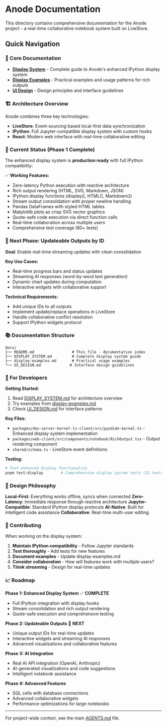 # Anode Documentation

This directory contains comprehensive documentation for the Anode project - a real-time collaborative notebook system built on LiveStore.

## Quick Navigation

### 📖 Core Documentation
- **[Display System](./DISPLAY_SYSTEM.md)** - Complete guide to Anode's enhanced IPython display system
- **[Display Examples](./display-examples.md)** - Practical examples and usage patterns for rich outputs
- **[UI Design](./UI_DESIGN.md)** - Design principles and interface guidelines

### 🏗️ Architecture Overview

Anode combines three key technologies:
- **LiveStore**: Event-sourcing based local-first data synchronization
- **IPython**: Full Jupyter-compatible display system with custom hooks
- **React**: Modern web interface with real-time collaborative editing

### 🚀 Current Status (Phase 1 Complete)

The enhanced display system is **production ready** with full IPython compatibility:

✅ **Working Features:**
- Zero-latency Python execution with reactive architecture
- Rich output rendering (HTML, SVG, Markdown, JSON)
- IPython.display functions (display(), HTML(), Markdown())
- Stream output consolidation with proper newline handling
- Pandas DataFrames with styled HTML tables
- Matplotlib plots as crisp SVG vector graphics
- Quote-safe code execution via direct function calls
- Real-time collaboration across multiple users
- Comprehensive test coverage (80+ tests)

### 🎯 Next Phase: Updateable Outputs by ID

**Goal**: Enable real-time streaming updates with clean consolidation

**Key Use Cases:**
- Real-time progress bars and status updates
- Streaming AI responses (word-by-word text generation)
- Dynamic chart updates during computation
- Interactive widgets with collaborative support

**Technical Requirements:**
- Add unique IDs to all outputs
- Implement update/replace operations in LiveStore
- Handle collaborative conflict resolution
- Support IPython widgets protocol

### 📚 Documentation Structure

```
docs/
├── README.md                 # This file - documentation index
├── DISPLAY_SYSTEM.md         # Complete display system guide
├── display-examples.md       # Practical usage examples
└── UI_DESIGN.md             # Interface design guidelines
```

### 🔧 For Developers

**Getting Started:**
1. Read [DISPLAY_SYSTEM.md](./DISPLAY_SYSTEM.md) for architecture overview
2. Try examples from [display-examples.md](./display-examples.md)
3. Check [UI_DESIGN.md](./UI_DESIGN.md) for interface patterns

**Key Files:**
- `packages/dev-server-kernel-ls-client/src/pyodide-kernel.ts` - Enhanced display system implementation
- `packages/web-client/src/components/notebook/RichOutput.tsx` - Output rendering component
- `shared/schema.ts` - LiveStore event definitions

**Testing**:
```bash
# Test enhanced display functionality
pnpm test:display        # Comprehensive display system tests (22 tests, ~15s)
```

### 🧠 Design Philosophy

**Local-First**: Everything works offline, syncs when connected
**Zero-Latency**: Immediate response through reactive architecture
**Jupyter-Compatible**: Standard IPython display protocols
**AI-Native**: Built for intelligent code assistance
**Collaborative**: Real-time multi-user editing

### 🤝 Contributing

When working on the display system:
1. **Maintain IPython compatibility** - Follow Jupyter standards
2. **Test thoroughly** - Add tests for new features
3. **Document examples** - Update display-examples.md
4. **Consider collaboration** - How will features work with multiple users?
5. **Think streaming** - Design for real-time updates

### 📈 Roadmap

**Phase 1: Enhanced Display System** ✅ **COMPLETE**
- Full IPython integration with display hooks
- Stream consolidation and rich output rendering
- Quote-safe execution and comprehensive testing

**Phase 2: Updateable Outputs** 🎯 **NEXT**
- Unique output IDs for real-time updates
- Interactive widgets and streaming AI responses
- Advanced visualizations and collaborative features

**Phase 3: AI Integration**
- Real AI API integration (OpenAI, Anthropic)
- AI-generated visualizations and code suggestions
- Intelligent notebook assistance

**Phase 4: Advanced Features**
- SQL cells with database connections
- Advanced collaborative widgets
- Performance optimizations for large notebooks

---

For project-wide context, see the main [AGENTS.md](../AGENTS.md) file.
